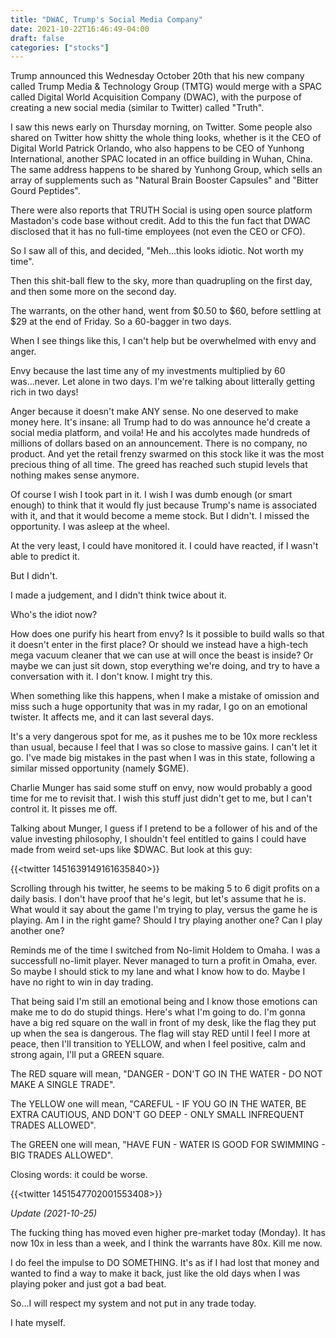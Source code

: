 ```yaml
---
title: "DWAC, Trump's Social Media Company"
date: 2021-10-22T16:46:49-04:00
draft: false
categories: ["stocks"]
---
```


Trump announced this Wednesday October 20th that his new company called Trump Media & Technology Group (TMTG) would merge with a SPAC called Digital World Acquisition Company (DWAC), with the purpose of creating a new social media (similar to Twitter) called "Truth".

I saw this news early on Thursday morning, on Twitter. Some people also shared on Twitter how shitty the whole thing looks, whether is it the CEO of Digital World Patrick Orlando, who also happens to be CEO of Yunhong International, another SPAC located in an office building in Wuhan, China. The same address happens to be shared by Yunhong Group, which sells an array of supplements such as "Natural Brain Booster Capsules" and "Bitter Gourd Peptides".

There were also reports that TRUTH Social is using open source platform Mastadon's code base without credit. Add to this the fun fact that DWAC disclosed that it has no full-time employees (not even the CEO or CFO).

So I saw all of this, and decided, "Meh...this looks idiotic. Not worth my time".

Then this shit-ball flew to the sky, more than quadrupling on the first day, and then some more on the second day.

The warrants, on the other hand, went from $0.50 to $60, before settling at $29 at the end of Friday. So a 60-bagger in two days.

When I see things like this, I can't help but be overwhelmed with envy and anger.

Envy because the last time any of my investments multiplied by 60 was...never. Let alone in two days. I'm we're talking about litterally getting rich in two days!

Anger because it doesn't make ANY sense. No one deserved to make money here. It's insane: all Trump had to do was announce he'd create a social media platform, and voila! He and his accolytes made hundreds of millions of dollars based on an announcement. There is no company, no product. And yet the retail frenzy swarmed on this stock like it was the most precious thing of all time. The greed has reached such stupid levels that nothing makes sense anymore.

Of course I wish I took part in it. I wish I was dumb enough (or smart enough) to think that it would fly just because Trump's name is associated with it, and that it would become a meme stock. But I didn't. I missed the opportunity. I was asleep at the wheel. 

At the very least, I could have monitored it. I could have reacted, if I wasn't able to predict it. 

But I didn't. 

I made a judgement, and I didn't think twice about it.

Who's the idiot now?

How does one purify his heart from envy? Is it possible to build walls so that it doesn't enter in the first place? Or should we instead have a high-tech mega vacuum cleaner that we can use at will once the beast is inside? Or maybe we can just sit down, stop everything we're doing, and try to have a conversation with it. I don't know. I might try this.

When something like this happens, when I make a mistake of omission and miss such a huge opportunity that was in my radar, I go on an emotional twister. It affects me, and it can last several days. 

It's a very dangerous spot for me, as it pushes me to be 10x more reckless than usual, because I feel that I was so close to massive gains. I can't let it go. I've made big mistakes in the past when I was in this state, following a similar missed opportunity (namely $GME). 

Charlie Munger has said some stuff on envy, now would probably a good time for me to revisit that. I wish this stuff just didn't get to me, but I can't control it. It pisses me off. 

Talking about Munger, I guess if I pretend to be a follower of his and of the value investing philosophy, I shouldn't feel entitled to gains I could have made from weird set-ups like $DWAC. But look at this guy:

{{<twitter 1451639149161635840>}}

Scrolling through his twitter, he seems to be making 5 to 6 digit profits on a daily basis. I don't have proof that he's legit, but let's assume that he is. What would it say about the game I'm trying to play, versus the game he is playing. Am I in the right game? Should I try playing another one? Can I play another one?

Reminds me of the time I switched from No-limit Holdem to Omaha. I was a successfull no-limit player. Never managed to turn a profit in Omaha, ever. So maybe I should stick to my lane and what I know how to do. Maybe I have no right to win in day trading. 

That being said I'm still an emotional being and I know those emotions can make me to do do stupid things. Here's what I'm going to do. I'm gonna have a big red square on the wall in front of my desk, like the flag they put up when the sea is dangerous. The flag will stay RED until I feel I more at peace, then I'll transition to YELLOW, and when I feel positive, calm and strong again, I'll put a GREEN square. 

The RED square will mean, "DANGER - DON'T GO IN THE WATER - DO NOT MAKE A SINGLE TRADE". 

The YELLOW one will mean, "CAREFUL - IF YOU GO IN THE WATER, BE EXTRA CAUTIOUS, AND DON'T GO DEEP - ONLY SMALL INFREQUENT TRADES ALLOWED".

The GREEN one will mean, "HAVE FUN - WATER IS GOOD FOR SWIMMING - BIG TRADES ALLOWED".

Closing words: it could be worse.

{{<twitter 1451547702001553408>}}

_Update (2021-10-25)_

The fucking thing has moved even higher pre-market today (Monday). It has now 10x in less than a week, and I think the warrants have 80x. Kill me now.

I do feel the impulse to DO SOMETHING. It's as if I had lost that money and wanted to find a way to make it back, just like the old days when I was playing poker and just got a bad beat.

So...I will respect my system and not put in any trade today. 

I hate myself.